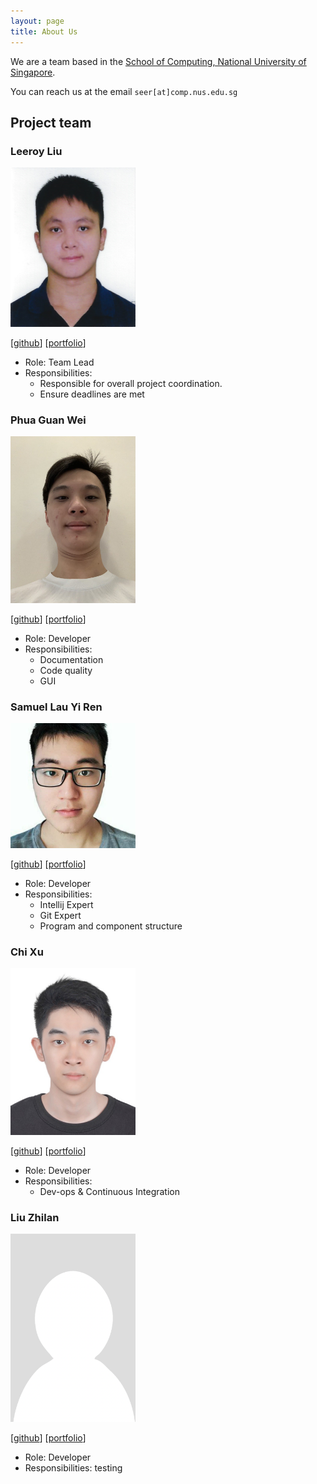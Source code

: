 ```yaml
---
layout: page
title: About Us
---
```


We are a team based in the [School of Computing, National University of Singapore](http://www.comp.nus.edu.sg).

You can reach us at the email `seer[at]comp.nus.edu.sg`

## Project team

### Leeroy Liu

<img src="images/leeroy999.png" width="200px">

[[github](https://github.com/leeroy999)]
[[portfolio](team/leeroy999.md)]

* Role: Team Lead
* Responsibilities:
    * Responsible for overall project coordination.
    * Ensure deadlines are met

### Phua Guan Wei

<img src="images/gwphua.png" width="200px">

[[github](http://github.com/gwphua)]
[[portfolio](team/gwphua.md)]

* Role: Developer
* Responsibilities:
    * Documentation
    * Code quality
    * GUI

### Samuel Lau Yi Ren

<img src="images/samuel-bit-prog.png" width="200px">

[[github](http://github.com/samuel-bit-prog)]
[[portfolio](team/samuel-bit-prog.md)]

* Role: Developer
* Responsibilities:
    * Intellij Expert
    * Git Expert
    * Program and component structure

### Chi Xu

<img src="images/tsiyuk.png" width="200px">

[[github](http://github.com/tsiyuk)]
[[portfolio](team/tsiyuk.md)]

* Role: Developer
* Responsibilities:
    * Dev-ops & Continuous Integration

### Liu Zhilan

<img src="images/liuzhi1an.png" width="200px">

[[github](http://github.com/liuzhi1an)]
[[portfolio](team/liuzhi1an.md)]

* Role: Developer
* Responsibilities: testing
